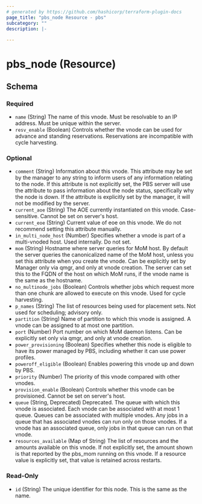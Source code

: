 ```yaml
---
# generated by https://github.com/hashicorp/terraform-plugin-docs
page_title: "pbs_node Resource - pbs"
subcategory: ""
description: |-
  
---
```


# pbs_node (Resource)





<!-- schema generated by tfplugindocs -->
## Schema

### Required

- `name` (String) The name of this vnode. Must be resolvable to an IP address.  Must be unique within the server.
- `resv_enable` (Boolean) Controls whether the vnode can be used for advance and standing reservations.  Reservations are incompatible with cycle harvesting.

### Optional

- `comment` (String) Information about this vnode.  This attribute may be set by the manager to any string to inform users of any information relating to the node. If this attribute is not explicitly set, the PBS server will use the attribute to pass information about the node status, specifically why the node is down. If the attribute is explicitly set by the manager, it will not be modified by the server.
- `current_aoe` (String) The AOE currently instantiated on this vnode.  Case-sensitive.  Cannot be set on server's host.
- `current_eoe` (String) Current value of eoe on this vnode. We do not recommend setting this attribute manually.
- `in_multi_node_host` (Number) Specifies whether a vnode is part of a multi-vnoded host.  Used internally.  Do not set.
- `mom` (String) Hostname where server queries for MoM host.  By default the server queries the canonicalized name of the MoM host, unless you set this attribute when you create the vnode.  Can be explicitly set by Manager only via qmgr, and only at vnode creation.  The server can set this to the FQDN of the host on which MoM runs, if the vnode name is the same as the hostname.
- `no_multinode_jobs` (Boolean) Controls whether jobs which request more than one chunk are allowed to execute on this vnode.  Used for cycle harvesting.
- `p_names` (String) The list of resources being used for placement sets.  Not used for scheduling; advisory only.
- `partition` (String) Name of partition to which this vnode is assigned.  A vnode can be assigned to at most one partition.
- `port` (Number) Port number on which MoM daemon listens. Can be explicitly set only via qmgr, and only at vnode creation.
- `power_provisioning` (Boolean) Specifies whether this node is eligible to have its power managed by PBS, including whether it can use power profiles.
- `poweroff_eligible` (Boolean) Enables powering this vnode up and down by PBS.
- `priority` (Number) The priority of this vnode compared with other vnodes.
- `provision_enable` (Boolean) Controls whether this vnode can be provisioned.  Cannot be set on server's host.
- `queue` (String, Deprecated) Deprecated.  The queue with which this vnode is associated.  Each vnode can be associated with at most 1 queue.  Queues can be associated with multiple vnodes.  Any jobs in a queue that has associated vnodes can run only on those vnodes.  If a vnode has an associated queue, only jobs in that queue can run on that vnode.
- `resources_available` (Map of String) The list of resources and the amounts available on this vnode. If not explicitly set, the amount shown is that reported by the pbs_mom running on this vnode. If a resource value is explicitly set, that value is retained across restarts.

### Read-Only

- `id` (String) The unique identifier for this node. This is the same as the name.
